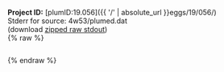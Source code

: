 **Project ID:** [plumID:19.056]({{ '/' | absolute_url }}eggs/19/056/)  
Stderr for source:  4w53/plumed.dat   
(download [zipped raw stdout](plumed.dat.plumed_master.stdout.txt.zip))  
{% raw %}
<pre>
</pre>
{% endraw %}
